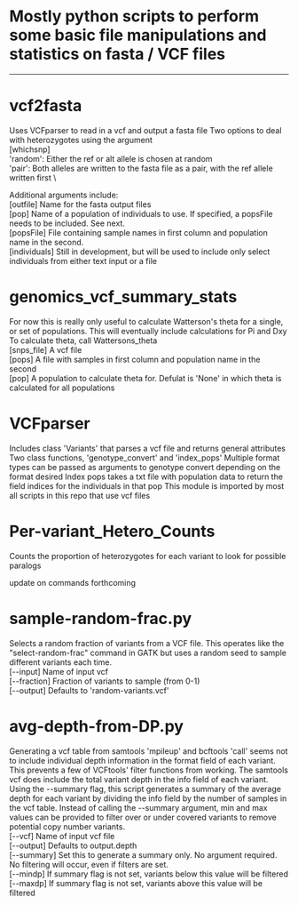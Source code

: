 # Mostly python scripts to perform some basic file manipulations and statistics on fasta / VCF files
--------------------------------
# vcf2fasta
Uses VCFparser to read in a vcf and output a fasta file
Two options to deal with heterozygotes using the argument \
[whichsnp] \
'random': Either the ref or alt allele is chosen at random \
'pair': Both alleles are written to the fasta file as a pair, with the ref allele written first \

Additional arguments include: \
[outfile] Name for the fasta output files \
[pop] Name of a population of individuals to use. If specified, a popsFile needs to be included. See next. \
[popsFile] File containing sample names in first column and population name in the second. \
[individuals] Still in development, but will be used to include only select individuals from either text input or a file

# genomics_vcf_summary_stats
For now this is really only useful to calculate Watterson's theta for a single, or set of populations. This will eventually include calculations for Pi and Dxy
To calculate theta, call Wattersons_theta \
[snps_file] A vcf file \
[pops] A file with samples in first column and population name in the second \
[pop] A population to calculate theta for. Defulat is 'None' in which theta is calculated for all populations

# VCFparser
Includes class 'Variants' that parses a vcf file and returns general attributes \
Two class functions, 'genotype_convert' and 'index_pops'
Multiple format types can be passed as arguments to genotype convert depending on the format desired
Index pops takes a txt file with population data to return the field indices for the individuals in that pop
This module is imported by most all scripts in this repo that use vcf files

# Per-variant_Hetero_Counts
Counts the proportion of heterozygotes for each variant to look for possible paralogs

update on commands forthcoming

# sample-random-frac.py
Selects a random fraction of variants from a VCF file. This operates like the "select-random-frac"
command in GATK but uses a random seed to sample different variants each time. \
[--input] Name of input vcf \
[--fraction] Fraction of variants to sample (from 0-1) \
[--output] Defaults to 'random-variants.vcf'

# avg-depth-from-DP.py
Generating a vcf table from samtools 'mpileup' and bcftools 'call' seems not to
include individual depth information in the format field of each variant. This
prevents a few of VCFtools' filter functions from working. The samtools vcf does
include the total variant depth in the info field of each variant. Using the
--summary flag, this script generates a summary of the average depth for each variant by dividing the info field by the number of samples in the vcf table.
Instead of calling the --summary argument, min and max values can be provided
to filter over or under covered variants to remove potential copy number
variants. \
[--vcf] Name of input vcf file \
[--output] Defaults to output.depth \
[--summary] Set this to generate a summary only. No argument required. No
filtering will occur, even if filters are set. \
[--mindp] If summary flag is not set, variants below this value will be filtered
[--maxdp] If summary flag is not set, variants above this value will be filtered
